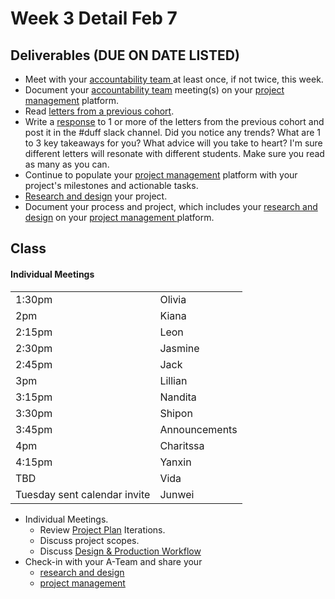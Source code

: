 # Week 3 Detail Feb 7

## Deliverables (DUE ON DATE LISTED)

* Meet with your [accountability team ](../assignments/accountability\_partner.md)at least once, if not twice, this week.&#x20;
* Document your [accountability team](../assignments/accountability\_partner.md) meeting(s) on your [project management](../assignments/website.md) platform.
* Read [letters from a previous cohort](https://drive.google.com/open?id=1Fr1cw72xTrvwSBTM6Bh9OU2XepJ1YNOk).
* Write a [response](../assignments/responses.md) to 1 or more of the letters from the previous cohort and post it in the #duff slack channel. Did you notice any trends? What are 1 to 3 key takeaways for you? What advice will you take to heart? I'm sure different letters will resonate with different students. Make sure you read as many as you can.
* Continue to populate your [project management](../assignments/website.md) platform with your project's milestones and actionable tasks.
* [Research and design](../assignments/project\_plan/) your project.
* Document your process and project, which includes your [research and design](../assignments/project\_plan/) on your [project management ](../assignments/website.md)platform.

## Class

#### Individual Meetings

|                              |               |
| ---------------------------- | ------------- |
| 1:30pm                       | Olivia        |
| 2pm                          | Kiana         |
| 2:15pm                       | Leon          |
| 2:30pm                       | Jasmine       |
| 2:45pm                       | Jack          |
| 3pm                          | Lillian       |
| 3:15pm                       | Nandita       |
| 3:30pm                       | Shipon        |
| 3:45pm                       | Announcements |
| 4pm                          | Charitssa     |
| 4:15pm                       | Yanxin        |
| TBD                          | Vida          |
| Tuesday sent calendar invite | Junwei        |

* Individual Meetings.&#x20;
  * Review [Project Plan](../assignments/project\_plan/) Iterations.&#x20;
  * Discuss project scopes.
  * Discuss [Design & Production Workflow](../resources/design-and-production-workflow.md)
* Check-in with your A-Team and share your
  * [research and design](../assignments/project\_plan/)
  * [project management](../assignments/website.md)

##
